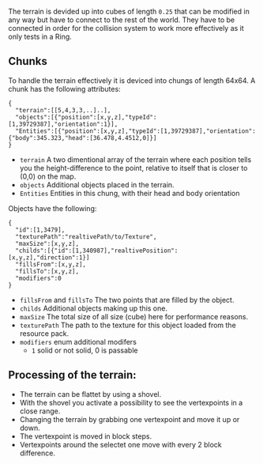 The terrain is devided up into cubes of length `0.25` that can be modified in any way but have to connect to the rest of the world.
They have to be connected in order for the collision system to work more effectively as it only tests in a Ring.


## Chunks
To handle the terrain effectively it is deviced into chungs of length 64x64. 
A chunk has the following attributes:
```
{
  "terrain":[[5,4,3,3,..]..],
  "objects":[{"position":[x,y,z],"typeId":[1,39729387],"orientation":1}],
  "Entities":[{"position":[x,y,z],"typeId":[1,39729387],"orientation":{"body":345.323,"head":[36.478,4.4512,0]}]
}
```
* `terrain` A two dimentional array of the terrain where each position tells you the height-difference to the point, relative to itself that is closer to (0,0) on the map.
* `objects` Additional objects placed in the terrain.
* `Entities` Entities in this chung, with their head and body orientation

Objects have the following:
```
{
  "id":[1,3479],
  "texturePath":"realtivePath/to/Texture",
  "maxSize":[x,y,z],
  "childs":[{"id":[1,340987],"realtivePosition":[x,y,z],"direction":1}]
  "fillsFrom":[x,y,z],
  "fillsTo":[x,y,z],
  "modifiers":0
}
```
* `fillsFrom` and `fillsTo` The two points that are filled by the object.
* `childs` Additional objects making up this one.
* `maxSize` The total size of all size (cube) here for performance reasons.
* `texturePath` The path to the texture for this object loaded from the resource pack.
* `modifiers` enum additional modifers 
    * `1` solid or not solid, 0 is passable

## Processing of the terrain:

* The terrain can be flattet by using a shovel. 
* With the shovel you activate a possibility to see the vertexpoints in a close range.
* Changing the terrain by grabbing one vertexpoint and move it up or down.
* The vertexpoint is moved in block steps.
* Vertexpoints around the selectet one move with every 2 block difference.
